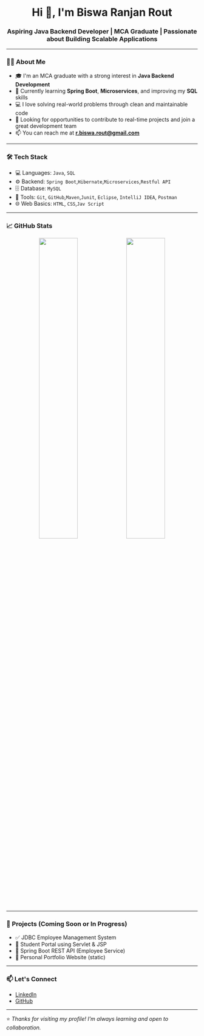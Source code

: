 <h1 align="center">Hi 👋, I'm Biswa Ranjan Rout</h1>
<h3 align="center">Aspiring Java Backend Developer | MCA Graduate | Passionate about Building Scalable Applications</h3>

---

### 👨‍💻 About Me

- 🎓 I'm an MCA graduate with a strong interest in **Java Backend Development**
- 🌱 Currently learning **Spring Boot**, **Microservices**, and improving my **SQL** skills
- 💻 I love solving real-world problems through clean and maintainable code
- 🤝 Looking for opportunities to contribute to real-time projects and join a great development team
- 📫 You can reach me at **r.biswa.rout@gmail.com**

---

### 🛠️ Tech Stack

- 💻 Languages: `Java`, `SQL`
- ⚙️ Backend: `Spring Boot`,`Hibernate`,`Microservices`,`Restful API`
- 🗄️ Database: `MySQL`
- 🔧 Tools: `Git`, `GitHub`,`Maven`,`Junit`, `Eclipse`, `IntelliJ IDEA`, `Postman`
- 🌐 Web Basics: `HTML`, `CSS`,`Jav Script`

---

### 📈 GitHub Stats

<p align="center">
  <img src="https://github-readme-stats.vercel.app/api?username=biswa-rout&show_icons=true&theme=default" width="45%" />
  <img src="https://github-readme-streak-stats.herokuapp.com/?user=biswa-rout&" width="45%" />
</p>

---

### 📌 Projects (Coming Soon or In Progress)

- ✅ JDBC Employee Management System
- 🚧 Student Portal using Servlet & JSP
- 🚧 Spring Boot REST API (Employee Service)
- 🚧 Personal Portfolio Website (static)

---

### 📫 Let's Connect

- [LinkedIn](https://www.linkedin.com/in/your-link-here)
- [GitHub](https://github.com/biswa-rout)

---

⭐️ *Thanks for visiting my profile! I’m always learning and open to collaboration.*

